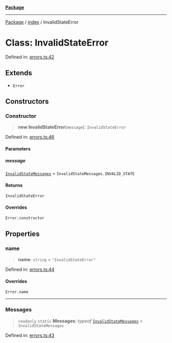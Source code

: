 [**Package**](../../README.md)

***

[Package](../../modules.md) / [index](../README.md) / InvalidStateError

# Class: InvalidStateError

Defined in: [errors.ts:42](https://github.com/AlexXanderGrib/monads-io/blob/88cc2f22cfbd8717d7e52da6913dd270216344b1/src/errors.ts#L42)

## Extends

- `Error`

## Constructors

### Constructor

> **new InvalidStateError**(`message`): `InvalidStateError`

Defined in: [errors.ts:46](https://github.com/AlexXanderGrib/monads-io/blob/88cc2f22cfbd8717d7e52da6913dd270216344b1/src/errors.ts#L46)

#### Parameters

##### message

[`InvalidStateMessages`](../-internal-/enumerations/InvalidStateMessages.md) = `InvalidStateMessages.INVALID_STATE`

#### Returns

`InvalidStateError`

#### Overrides

`Error.constructor`

## Properties

### name

> **name**: `string` = `"InvalidStateError"`

Defined in: [errors.ts:44](https://github.com/AlexXanderGrib/monads-io/blob/88cc2f22cfbd8717d7e52da6913dd270216344b1/src/errors.ts#L44)

#### Overrides

`Error.name`

***

### Messages

> `readonly` `static` **Messages**: *typeof* [`InvalidStateMessages`](../-internal-/enumerations/InvalidStateMessages.md) = `InvalidStateMessages`

Defined in: [errors.ts:43](https://github.com/AlexXanderGrib/monads-io/blob/88cc2f22cfbd8717d7e52da6913dd270216344b1/src/errors.ts#L43)
